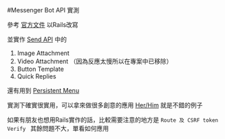 #Messenger Bot API 實測

參考 [官方文件](https://developers.facebook.com/docs/messenger-platform/quickstart) 以Rails改寫

並實作 [Send API](https://developers.facebook.com/docs/messenger-platform/send-api-reference) 中的

1. Image Attachment 
2. Video Attachment （因為反應太慢所以在專案中已移除）
3. Button Template
4. Quick Replies

還有用到 [Persistent Menu](https://developers.facebook.com/docs/messenger-platform/thread-settings/persistent-menu) 

實測下確實很實用，可以拿來做很多創意的應用 [Her/Him](https://www.facebook.com/getHerHim/?fref=ts) 就是不錯的例子


如果有朋友也想用Rails實作的話，比較需要注意的地方是 `Route 及 CSRF token Verify ` 其餘問題不大，單看如何應用
